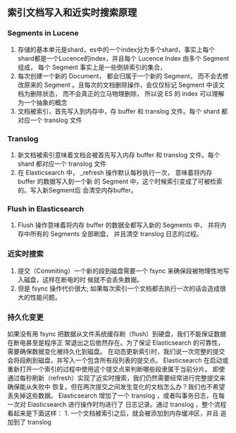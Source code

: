 ## 索引文档写入和近实时搜索原理
### Segments in Lucene
1. 存储的基本单元是shard，es中的一个index分为多个shard，事实上每个shard都是一个Lucence的index，并且每个 Lucence Index 由多个 Segment 组成， 每个 Segment 事实上是一些倒排索引的集合，
2. 每次创建一个新的 Document， 都会归属于一个新的 Segment， 而不会去修改原来的 Segment 。且每次的文档删除操作，会仅仅标记 Segment 中该文档为删除状态， 而不会真正的立马物理删除， 所以说 ES 的 index 可以理解为一个抽象的概念
3. 文档被索引，首先写入到内存中，存 buffer 和 translog 文件。每个 shard 都对应一个 translog 文件

### Translog
1. 新文档被索引意味着文档会被首先写入内存 buffer 和 translog 文件。每个 shard 都对应一个 translog 文件
2. 在 Elasticsearch 中， _refresh 操作默认每秒执行一次， 意味着将内存 buffer 的数据写入到一个新 的 Segment 中，这个时候索引变成了可被检索的。写入新Segment后 会清空内存buffer。

### Flush in Elasticsearch
1. Flush 操作意味着将内存 buffer 的数据全都写入新的 Segments 中， 并将内存中所有的 Segments 全部刷盘， 并且清空 translog 日志的过程。

### 近实时搜索
1. 提交（Commiting）一个新的段到磁盘需要一个 fsync 来确保段被物理性地写入磁盘，这样在断电的时 候就不会丢失数据。
2. 但是 fsync 操作代价很大; 如果每次索引一个文档都去执行一次的话会造成很大的性能问题。

### 持久化变更
如果没有用 fsync 把数据从文件系统缓存刷（flush）到硬盘，我们不能保证数据在断电甚至是程序正 常退出之后依然存在。为了保证 Elasticsearch 的可靠性，需要确保数据变化被持久化到磁盘。
在动态更新索引时，我们说一次完整的提交会将段刷到磁盘，并写入一个包含所有段列表的提交点。 Elasticsearch 在启动或重新打开一个索引的过程中使用这个提交点来判断哪些段隶属于当前分片。
即使通过每秒刷新（refresh）实现了近实时搜索，我们仍然需要经常进行完整提交来确保能从失败中 恢复。但在两次提交之间发生变化的文档怎么办？我们也不希望丢失掉这些数据。 Elasticsearch 增加了一个 translog ，或者叫事务日志，在每一次对 Elasticsearch 进行操作时均进行了 日志记录。通过 translog ，整个流程看起来是下面这样： 1. 一个文档被索引之后，就会被添加到内存缓冲区，并且 追加到了 translog 
